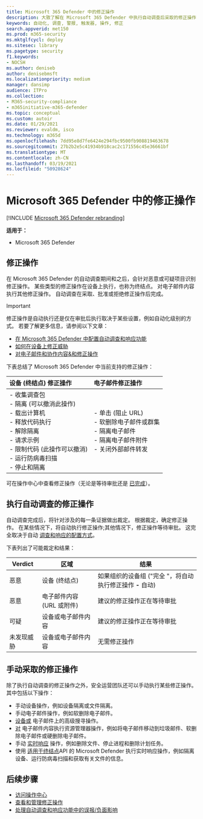 ```yaml
---
title: Microsoft 365 Defender 中的修正操作
description: 大致了解在 Microsoft 365 Defender 中执行自动调查后采取的修正操作
keywords: 自动化, 调查, 警报, 触发器, 操作, 修正
search.appverid: met150
ms.prod: m365-security
ms.mktglfcycl: deploy
ms.sitesec: library
ms.pagetype: security
f1.keywords:
- NOCSH
ms.author: deniseb
author: denisebmsft
ms.localizationpriority: medium
manager: dansimp
audience: ITPro
ms.collection:
- M365-security-compliance
- m365initiative-m365-defender
ms.topic: conceptual
ms.custom: autoir
ms.date: 01/29/2021
ms.reviewer: evaldm, isco
ms.technology: m365d
ms.openlocfilehash: 7dd95e8d7fe6424e294fbc9500fb908819463678
ms.sourcegitcommit: 27b2b2e5c41934b918cac2c171556c45e36661bf
ms.translationtype: MT
ms.contentlocale: zh-CN
ms.lasthandoff: 03/19/2021
ms.locfileid: "50928624"
---
```

# <a name="remediation-actions-in-microsoft-365-defender"></a>Microsoft 365 Defender 中的修正操作

[!INCLUDE [Microsoft 365 Defender rebranding](../includes/microsoft-defender.md)]


**适用于：**
- Microsoft 365 Defender

## <a name="remediation-actions"></a>修正操作

在 Microsoft 365 Defender 的自动调查期间和之后，会针对恶意或可疑项目识别修正操作。 某些类型的修正操作在设备上执行，也称为终结点。 对电子邮件内容执行其他修正操作。 自动调查在采取、批准或拒绝修正操作后完成。

> [!IMPORTANT]
> 修正操作是自动执行还是仅在审批后执行取决于某些设置，例如自动化级别的方式。 若要了解更多信息，请参阅以下文章：
> - [在 Microsoft 365 Defender 中配置自动调查和响应功能](mtp-configure-auto-investigation-response.md)
> - [如何在设备上修正威胁](/windows/security/threat-protection/microsoft-defender-atp/automated-investigations)
> - [对电子邮件和协作内容&和修正操作](../office-365-security/air-remediation-actions.md#threats-and-remediation-actions)

下表总结了 Microsoft 365 Defender 中当前支持的修正操作： 

|设备 (终结点) 修正操作  |电子邮件修正操作  |
|:---------|:---------|
|- 收集调查包 <br/>- 隔离 (可以撤消此操作) <br/>- 载出计算机 <br/>- 释放代码执行 <br/>- 解除隔离 <br/>- 请求示例 <br/>- 限制代码 (此操作可以撤消)  <br/>- 运行防病毒扫描 <br/>- 停止和隔离      |- 单击 (阻止 URL) <br/>- 软删除电子邮件或群集<br/>- 隔离电子邮件<br/>- 隔离电子邮件附件<br/>- 关闭外部邮件转发          |

可在操作中心中查看修正操作（无论是等待审批还是 [已完成](./mtp-action-center.md)）。

## <a name="remediation-actions-that-follow-automated-investigations"></a>执行自动调查的修正操作

自动调查完成后，将针对涉及的每一条证据做出裁定。 根据裁定，确定修正操作。 在某些情况下，将自动执行修正操作;其他情况下，修正操作等待审批。 这完全取决于自动 [调查和响应的配置方式](mtp-configure-auto-investigation-response.md)。

下表列出了可能裁定和结果：

| Verdict    | 区域    | 结果|
|------|------|------|
| 恶意    | 设备 (终结点)     | 如果组织的设备组 ("完全 "，将自动执行修正操作 [](mtp-configure-auto-investigation-response.md#review-or-change-the-automation-level-for-device-groups) **-** 自动) |
| 恶意    | 电子邮件内容 (URL 或附件)  | 建议的修正操作正在等待审批|
| 可疑    | 设备或电子邮件内容 | 建议的修正操作正在等待审批|
| 未发现威胁    | 设备或电子邮件内容    | 无需修正操作|


## <a name="remediation-actions-that-are-taken-manually"></a>手动采取的修正操作

除了执行自动调查的修正操作之外，安全运营团队还可以手动执行某些修正操作。 其中包括以下操作：

- 手动设备操作，例如设备隔离或文件隔离。
- 手动电子邮件操作，例如软删除电子邮件。 
- [设备或](/windows/security/threat-protection/microsoft-defender-atp/advanced-hunting-overview) 电子邮件上的高级搜寻操作。
- [对](../office-365-security/threat-explorer.md) 电子邮件内容执行资源管理器操作，例如将电子邮件移动到垃圾邮件、软删除电子邮件或硬删除电子邮件。
- 手动 [实时响应](/windows/security/threat-protection/microsoft-defender-atp/live-response) 操作，例如删除文件、停止进程和删除计划任务。
- 使用 [适用于终结点](/windows/security/threat-protection/microsoft-defender-atp/management-apis#microsoft-defender-for-endpoint-apis)API 的 Microsoft Defender 执行实时响应操作，例如隔离设备、运行防病毒扫描和获取有关文件的信息。 

## <a name="next-steps"></a>后续步骤

- [访问操作中心](./mtp-action-center.md)
- [查看和管理修正操作](./mtp-autoir-actions.md)
- [处理自动调查和响应功能中的误报/负面影响](mtp-autoir-report-false-positives-negatives.md)